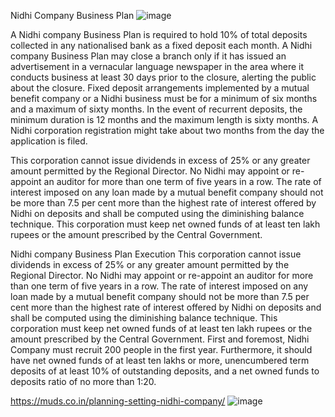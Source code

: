 Nidhi Company Business Plan
![image](https://user-images.githubusercontent.com/102798589/169135746-79d5c359-676d-41ff-bbef-a6e87792844d.png)

A Nidhi company Business Plan is required to hold 10% of total deposits collected in any nationalised bank as a fixed deposit each month. A Nidhi company Business Plan may close a branch only if it has issued an advertisement in a vernacular language newspaper in the area where it conducts business at least 30 days prior to the closure, alerting the public about the closure. Fixed deposit arrangements implemented by a mutual benefit company or a Nidhi business must be for a minimum of six months and a maximum of sixty months.  In the event of recurrent deposits, the minimum duration is 12 months and the maximum length is sixty months. A Nidhi corporation registration might take about two months from the day the application is filed.

This corporation cannot issue dividends in excess of 25% or any greater amount permitted by the Regional Director. No Nidhi may appoint or re-appoint an auditor for more than one term of five years in a row. The rate of interest imposed on any loan made by a mutual benefit company should not be more than 7.5 per cent more than the highest rate of interest offered by Nidhi on deposits and shall be computed using the diminishing balance technique. This corporation must keep net owned funds of at least ten lakh rupees or the amount prescribed by the Central Government.

Nidhi company Business Plan Execution
This corporation cannot issue dividends in excess of 25% or any greater amount permitted by the Regional Director. No Nidhi may appoint or re-appoint an auditor for more than one term of five years in a row. The rate of interest imposed on any loan made by a mutual benefit company should not be more than 7.5 per cent more than the highest rate of interest offered by Nidhi on deposits and shall be computed using the diminishing balance technique. This corporation must keep net owned funds of at least ten lakh rupees or the amount prescribed by the Central Government. First and foremost, Nidhi Company must recruit 200 people in the first year. Furthermore, it should have net owned funds of at least ten lakhs or more, unencumbered term deposits of at least 10% of outstanding deposits, and a net owned funds to deposits ratio of no more than 1:20.

https://muds.co.in/planning-setting-nidhi-company/
![image](https://user-images.githubusercontent.com/102798589/169135790-7a1712da-799a-4729-9c46-ec8b540eba5d.png)
